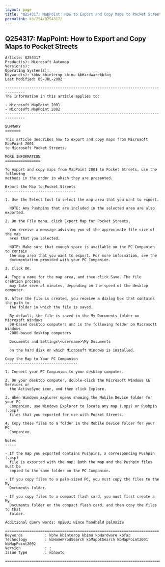```yaml
---
layout: page
title: "Q254317: MapPoint: How to Export and Copy Maps to Pocket Streets"
permalink: kb/254/Q254317/
---
```


## Q254317: MapPoint: How to Export and Copy Maps to Pocket Streets

	Article: Q254317
	Product(s): Microsoft Automap
	Version(s): 
	Operating System(s): 
	Keyword(s): kbhw kbinterop kbimu kbHardwarekbfaq
	Last Modified: 05-JUL-2002
	
	-------------------------------------------------------------------------------
	The information in this article applies to:
	
	- Microsoft MapPoint 2001 
	- Microsoft MapPoint 2002 
	-------------------------------------------------------------------------------
	
	SUMMARY
	=======
	
	This article describes how to export and copy maps from Microsoft MapPoint 2001
	to Microsoft Pocket Streets.
	
	MORE INFORMATION
	================
	
	To export and copy maps from MapPoint 2001 to Pocket Streets, use the following
	methods in the order in which they are presented.
	
	Export the Map to Pocket Streets
	--------------------------------
	
	1. Use the Select tool to select the map area that you want to export.
	
	  NOTE: Any Pushpins that are included in the selected area are also exported.
	
	2. On the File menu, click Export Map for Pocket Streets.
	
	  You receive a message advising you of the approximate file size of the map
	  area that you selected.
	
	  NOTE: Make sure that enough space is available on the PC Companion to contain
	  the map area that you want to export. For more information, see the
	  documentation provided with your PC Companion.
	
	3. Click OK.
	
	4. Type a name for the map area, and then click Save. The file creation process
	  may take several minutes, depending on the speed of the desktop computer.
	
	5. After the file is created, you receive a dialog box that contains the path to
	  the folder in which the file is saved.
	
	  By default, the file is saved in the My Documents folder on Microsoft Windows
	  98-based desktop computers and in the following folder on Microsoft Windows
	  2000-based desktop computers
	
	  Documents and Settings\<username>\My Documents
	
	  on the hard disk on which Microsoft Windows is installed.
	
	Copy the Map to Your PC Companion
	---------------------------------
	
	1. Connect your PC Companion to your desktop computer.
	
	2. On your desktop computer, double-click the Microsoft Windows CE Services or
	  the ActiveSync icon, and then click Explore.
	
	3. When Windows Explorer opens showing the Mobile Device folder for your PC
	  Companion, use Windows Explorer to locate any map (.mps) or Pushpin (.psp)
	  files that you exported for use with Pocket Streets.
	
	4. Copy these files to a folder in the Mobile Device folder for your PC
	  Companion.
	
	Notes
	-----
	
	- If the map you exported contains Pushpins, a corresponding Pushpin (.psp)
	  file is exported with the map. Both the map and the Pushpin files must be
	  copied to the same folder on the PC Companion.
	
	- If you copy files to a palm-sized PC, you must copy the files to the My
	  Documents folder.
	
	- If you copy files to a compact flash card, you must first create a My
	  Documents folder on the compact flash card, and then copy the files to that
	  folder.
	
	Additional query words: mp2001 wince handheld palmsize
	
	======================================================================
	Keywords          : kbhw kbinterop kbimu kbHardware kbfaq
	Technology        : kbHomeProdSearch kbMapptSearch kbMapPoint2001 kbMapPoint2002
	Version           : :
	Issue type        : kbhowto
	
	=============================================================================
	
